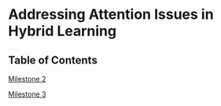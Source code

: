 # Addressing Attention Issues in Hybrid Learning

## Table of Contents

<a href="milestone2">Milestone 2</a>

<a href="milestone3">Milestone 3</a>
